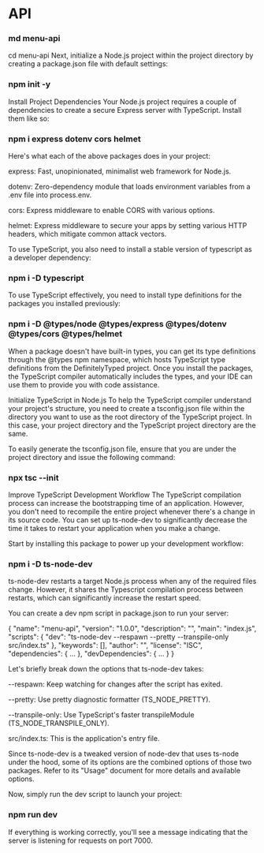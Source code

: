 # API
### md menu-api
cd menu-api
Next, initialize a Node.js project within the project directory by creating a package.json file with default settings:

### npm init -y
Install Project Dependencies
Your Node.js project requires a couple of dependencies to create a secure Express server with TypeScript. Install them like so:

### npm i express dotenv cors helmet
Here's what each of the above packages does in your project:

express: Fast, unopinionated, minimalist web framework for Node.js.

dotenv: Zero-dependency module that loads environment variables from a .env file into process.env.

cors: Express middleware to enable CORS with various options.

helmet: Express middleware to secure your apps by setting various HTTP headers, which mitigate common attack vectors.

To use TypeScript, you also need to install a stable version of typescript as a developer dependency:

### npm i -D typescript
To use TypeScript effectively, you need to install type definitions for the packages you installed previously:

### npm i -D @types/node @types/express @types/dotenv @types/cors @types/helmet
When a package doesn't have built-in types, you can get its type definitions through the @types npm namespace, which hosts TypeScript type definitions from the DefinitelyTyped project. Once you install the packages, the TypeScript compiler automatically includes the types, and your IDE can use them to provide you with code assistance.

Initialize TypeScript in Node.js
To help the TypeScript compiler understand your project's structure, you need to create a tsconfig.json file within the directory you want to use as the root directory of the TypeScript project. In this case, your project directory and the TypeScript project directory are the same.

To easily generate the tsconfig.json file, ensure that you are under the project directory and issue the following command:

### npx tsc --init


Improve TypeScript Development Workflow
The TypeScript compilation process can increase the bootstrapping time of an application. However, you don't need to recompile the entire project whenever there's a change in its source code. You can set up ts-node-dev to significantly decrease the time it takes to restart your application when you make a change.

Start by installing this package to power up your development workflow:

### npm i -D ts-node-dev
ts-node-dev restarts a target Node.js process when any of the required files change. However, it shares the Typescript compilation process between restarts, which can significantly increase the restart speed.


You can create a dev npm script in package.json to run your server:

{
  "name": "menu-api",
  "version": "1.0.0",
  "description": "",
  "main": "index.js",
  "scripts": {
    "dev": "ts-node-dev --respawn --pretty --transpile-only src/index.ts"
  },
  "keywords": [],
  "author": "",
  "license": "ISC",
  "dependencies": { ... },
  "devDependencies": { ... }
}

Let's briefly break down the options that ts-node-dev takes:

--respawn: Keep watching for changes after the script has exited.

--pretty: Use pretty diagnostic formatter (TS_NODE_PRETTY).

--transpile-only: Use TypeScript's faster transpileModule (TS_NODE_TRANSPILE_ONLY).

src/index.ts: This is the application's entry file.

Since ts-node-dev is a tweaked version of node-dev that uses ts-node under the hood, some of its options are the combined options of those two packages. Refer to its "Usage" document for more details and available options.

Now, simply run the dev script to launch your project:

### npm run dev
If everything is working correctly, you'll see a message indicating that the server is listening for requests on port 7000.